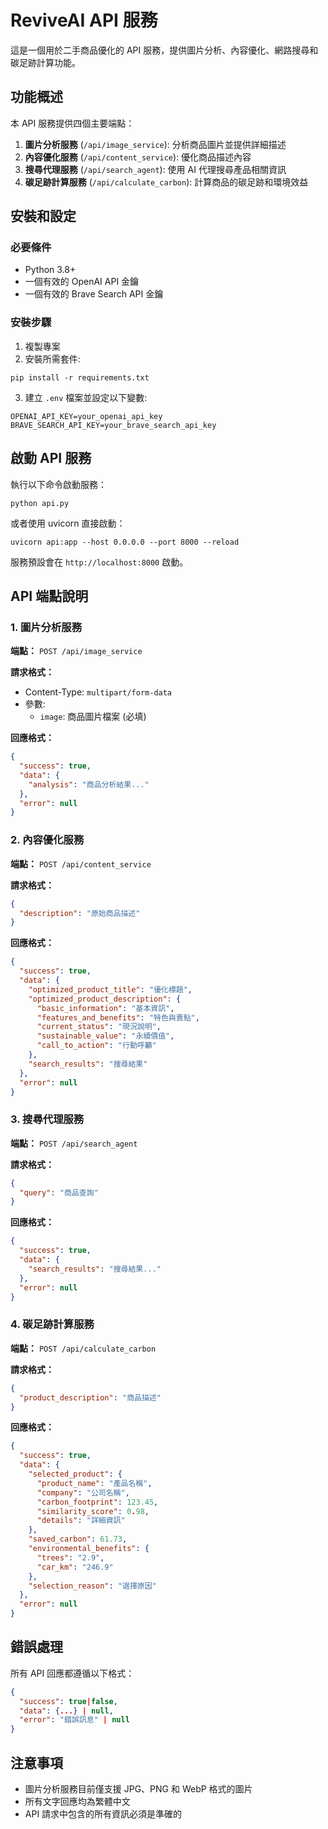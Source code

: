 # ReviveAI API 服務

這是一個用於二手商品優化的 API 服務，提供圖片分析、內容優化、網路搜尋和碳足跡計算功能。

## 功能概述

本 API 服務提供四個主要端點：

1. **圖片分析服務** (`/api/image_service`): 分析商品圖片並提供詳細描述
2. **內容優化服務** (`/api/content_service`): 優化商品描述內容
3. **搜尋代理服務** (`/api/search_agent`): 使用 AI 代理搜尋產品相關資訊
4. **碳足跡計算服務** (`/api/calculate_carbon`): 計算商品的碳足跡和環境效益

## 安裝和設定

### 必要條件

- Python 3.8+
- 一個有效的 OpenAI API 金鑰
- 一個有效的 Brave Search API 金鑰

### 安裝步驟

1. 複製專案
2. 安裝所需套件:
```
pip install -r requirements.txt
```
3. 建立 `.env` 檔案並設定以下變數:
```
OPENAI_API_KEY=your_openai_api_key
BRAVE_SEARCH_API_KEY=your_brave_search_api_key
```

## 啟動 API 服務

執行以下命令啟動服務：

```
python api.py
```

或者使用 uvicorn 直接啟動：

```
uvicorn api:app --host 0.0.0.0 --port 8000 --reload
```

服務預設會在 `http://localhost:8000` 啟動。

## API 端點說明

### 1. 圖片分析服務

**端點：** `POST /api/image_service`

**請求格式：**
- Content-Type: `multipart/form-data`
- 參數:
  - `image`: 商品圖片檔案 (必填)

**回應格式：**
```json
{
  "success": true,
  "data": {
    "analysis": "商品分析結果..."
  },
  "error": null
}
```

### 2. 內容優化服務

**端點：** `POST /api/content_service`

**請求格式：**
```json
{
  "description": "原始商品描述"
}
```

**回應格式：**
```json
{
  "success": true,
  "data": {
    "optimized_product_title": "優化標題",
    "optimized_product_description": {
      "basic_information": "基本資訊",
      "features_and_benefits": "特色與賣點",
      "current_status": "現況說明",
      "sustainable_value": "永續價值",
      "call_to_action": "行動呼籲"
    },
    "search_results": "搜尋結果"
  },
  "error": null
}
```

### 3. 搜尋代理服務

**端點：** `POST /api/search_agent`

**請求格式：**
```json
{
  "query": "商品查詢"
}
```

**回應格式：**
```json
{
  "success": true,
  "data": {
    "search_results": "搜尋結果..."
  },
  "error": null
}
```

### 4. 碳足跡計算服務

**端點：** `POST /api/calculate_carbon`

**請求格式：**
```json
{
  "product_description": "商品描述"
}
```

**回應格式：**
```json
{
  "success": true,
  "data": {
    "selected_product": {
      "product_name": "產品名稱",
      "company": "公司名稱",
      "carbon_footprint": 123.45,
      "similarity_score": 0.98,
      "details": "詳細資訊"
    },
    "saved_carbon": 61.73,
    "environmental_benefits": {
      "trees": "2.9",
      "car_km": "246.9"
    },
    "selection_reason": "選擇原因"
  },
  "error": null
}
```

## 錯誤處理

所有 API 回應都遵循以下格式：

```json
{
  "success": true|false,
  "data": {...} | null,
  "error": "錯誤訊息" | null
}
```

## 注意事項

- 圖片分析服務目前僅支援 JPG、PNG 和 WebP 格式的圖片
- 所有文字回應均為繁體中文
- API 請求中包含的所有資訊必須是準確的 